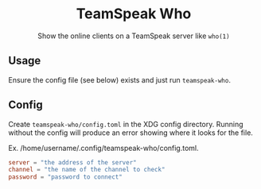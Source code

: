 <div align="center">
  <h1>TeamSpeak Who</h1>
  Show the online clients on a TeamSpeak server like <code>who(1)</code>
</div>

## Usage

Ensure the config file (see below) exists and just run `teamspeak-who`.

## Config

Create `teamspeak-who/config.toml` in the XDG config directory. Running without
the config will produce an error showing where it looks for the file.

Ex. /home/username/.config/teamspeak-who/config.toml.

```toml
server = "the address of the server"
channel = "the name of the channel to check"
password = "password to connect"
```
